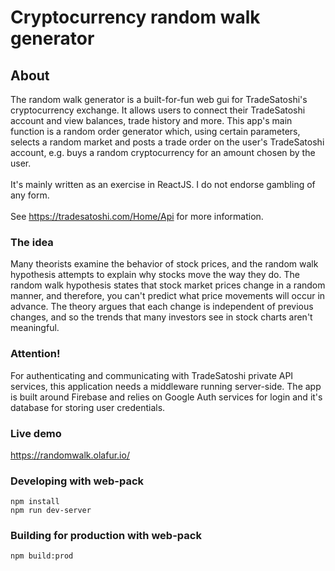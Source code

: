 # Cryptocurrency random walk generator


## About
The random walk generator is a built-for-fun web gui for TradeSatoshi's cryptocurrency exchange. It allows users to connect their TradeSatoshi account and view balances, trade history and more. This app's main function is a random order generator which, using certain parameters, selects a random market and posts a trade order on the user's TradeSatoshi account, e.g. buys a random cryptocurrency for an amount chosen by the user. \
\
It's mainly written as an exercise in ReactJS. I do not endorse gambling of any form. \
\
See https://tradesatoshi.com/Home/Api for more information.
### The idea
Many theorists examine the behavior of stock prices, and the random walk hypothesis attempts to explain why stocks move the way they do. The random walk hypothesis states that stock market prices change in a random manner, and therefore, you can't predict what price movements will occur in advance. The theory argues that each change is independent of previous changes, and so the trends that many investors see in stock charts aren't meaningful.

### Attention!
For authenticating and communicating with TradeSatoshi private API services, this application needs a middleware running server-side. The app is built around Firebase and relies on Google Auth services for login and it's database for storing user credentials.
### Live demo
https://randomwalk.olafur.io/
### Developing with web-pack
```
npm install
npm run dev-server
```
### Building for production with web-pack
```
npm build:prod
```
